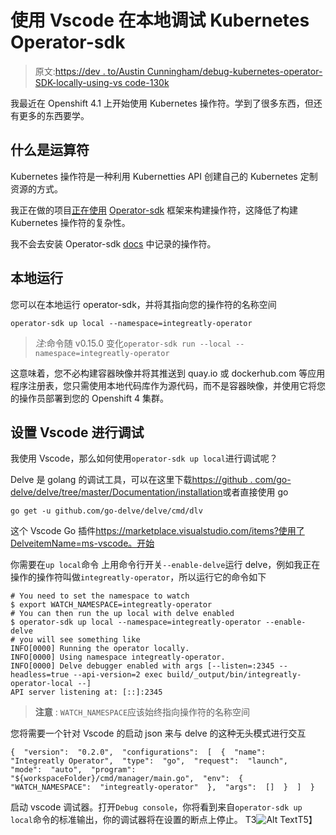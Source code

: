 # 使用 Vscode 在本地调试 Kubernetes Operator-sdk

> 原文:[https://dev . to/Austin Cunningham/debug-kubernetes-operator-SDK-locally-using-vs code-130k](https://dev.to/austincunningham/debug-kubernetes-operator-sdk-locally-using-vscode-130k)

我最近在 Openshift 4.1 上开始使用 Kubernetes 操作符。学到了很多东西，但还有更多的东西要学。

## [](#what-are-operators)什么是运算符

Kubernetes 操作符是一种利用 Kubernetties API 创建自己的 Kubernetes 定制资源的方式。

我正在做的项目[正在使用](https://github.com/integr8ly/integreatly-operator) [Operator-sdk](https://github.com/operator-framework/operator-sdk) 框架来构建操作符，这降低了构建 Kubernetes 操作符的复杂性。

我不会去安装 Operator-sdk [docs](https://github.com/operator-framework/operator-sdk#create-and-deploy-an-app-operator) 中记录的操作符。

## [](#running-locally)本地运行

您可以在本地运行 operator-sdk，并将其指向您的操作符的名称空间

```
operator-sdk up local --namespace=integreatly-operator 
```

> *注*:命令随 v0.15.0 变化`operator-sdk run --local --namespace=integreatly-operator`

这意味着，您不必构建容器映像并将其推送到 quay.io 或 dockerhub.com 等应用程序注册表，您只需使用本地代码库作为源代码，而不是容器映像，并使用它将您的操作员部署到您的 Openshift 4 集群。

## [](#setup-vscode-to-debug)设置 Vscode 进行调试

我使用 Vscode，那么如何使用`operator-sdk up local`进行调试呢？

Delve 是 golang 的调试工具，可以在这里下载[https://github . com/go-delve/delve/tree/master/Documentation/installation](https://github.com/go-delve/delve/tree/master/Documentation/installation)或者直接使用 go

```
go get -u github.com/go-delve/delve/cmd/dlv 
```

这个 Vscode Go 插件[https://marketplace.visualstudio.com/items?使用了 DelveitemName=ms-vscode。开始](https://marketplace.visualstudio.com/items?itemName=ms-vscode.Go)

你需要在`up local`命令
上用命令行开关`--enable-delve`运行 delve，例如我正在操作的操作符叫做`integreatly-operator`，所以运行它的命令如下

```
# You need to set the namespace to watch 
$ export WATCH_NAMESPACE=integreatly-operator
# You can then run the up local with delve enabled
$ operator-sdk up local --namespace=integreatly-operator --enable-delve
# you will see something like
INFO[0000] Running the operator locally.                
INFO[0000] Using namespace integreatly-operator.        
INFO[0000] Delve debugger enabled with args [--listen=:2345 --headless=true --api-version=2 exec build/_output/bin/integreatly-operator-local --] 
API server listening at: [::]:2345 
```

> **注意** : `WATCH_NAMESPACE`应该始终指向操作符的名称空间

您将需要一个针对 Vscode 的启动 json 来与 delve
的这种无头模式进行交互

```
{  "version":  "0.2.0",  "configurations":  [  {  "name":  "Integreatly Operator",  "type":  "go",  "request":  "launch",  "mode":  "auto",  "program":  "${workspaceFolder}/cmd/manager/main.go",  "env":  {  "WATCH_NAMESPACE":  "integreatly-operator"  },  "args":  []  }  ]  } 
```

启动 vscode 调试器。打开`Debug console`，你将看到来自`operator-sdk up local`命令的标准输出，你的调试器将在设置的断点上停止。
T3![Alt Text](../Images/5e73ec04ab084e0bc1fbac8c6efc10d3.png)T5】